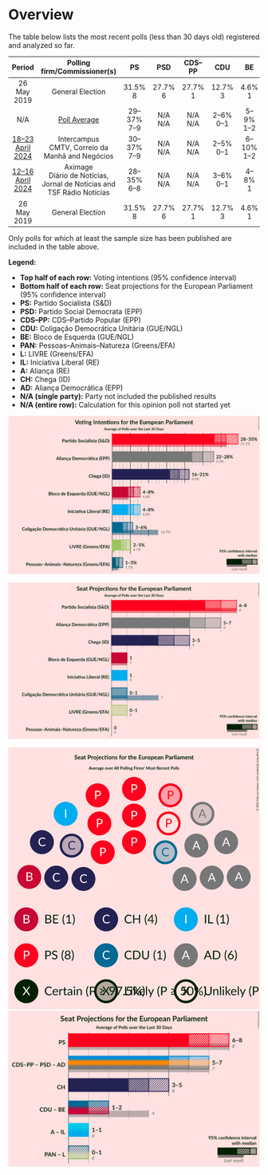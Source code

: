 # Overview

The table below lists the most recent polls (less than 30 days old) registered and analyzed so far.

| Period     | Polling firm/Commissioner(s) | PS | PSD | CDS–PP | CDU | BE | PAN | L | IL | A | CH | AD |
|:----------:|:----------------------------:|:--:|:--:|:--:|:--:|:--:|:--:|:--:|:--:|:--:|:--:|:--:|
| 26 May 2019 | General Election | 31.5% <br> 8 | 27.7% <br> 6 | 27.7% <br> 1 | 12.7% <br> 3 | 4.6% <br> 1 | 1.7% <br> 0 | 0.7% <br> 0 | 0.0% <br> 0 | 0.0% <br> 0 | 0.0% <br> 0 | 0.0% <br> 0 |
| N/A | [Poll Average](average.html) | 29–37% <br> 7–9 | N/A <br> N/A | N/A <br> N/A | 2–6% <br> 0–1 | 5–9% <br> 1–2 | 1–3% <br> 0 | 3–8% <br> 0–1 | 3–7% <br> 0–1 | N/A <br> N/A | 11–21% <br> 2–5 | 22–31% <br> 5–8 |
| [18–23 April 2024](2024-04-23-Intercampus.html) | Intercampus <br> CMTV, Correio da Manhã and Negócios | 30–37% <br> 7–9 | N/A <br> N/A | N/A <br> N/A | 2–5% <br> 0–1 | 6–10% <br> 1–2 | 1–3% <br> 0 | 4–8% <br> 1–2 | 3–6% <br> 0–1 | N/A <br> N/A | 11–16% <br> 2–4 | 25–32% <br> 6–8 |
| [12–16 April 2024](2024-04-16-Aximage.html) | Aximage <br> Diário de Notícias, Jornal de Notícias and TSF Rádio Notícias | 28–35% <br> 6–8 | N/A <br> N/A | N/A <br> N/A | 3–6% <br> 0–1 | 4–8% <br> 1 | 1–3% <br> 0 | 3–5% <br> 0–1 | 4–8% <br> 1 | N/A <br> N/A | 16–21% <br> 3–5 | 22–28% <br> 5–7 |
| 26 May 2019 | General Election | 31.5% <br> 8 | 27.7% <br> 6 | 27.7% <br> 1 | 12.7% <br> 3 | 4.6% <br> 1 | 1.7% <br> 0 | 0.7% <br> 0 | 0.0% <br> 0 | 0.0% <br> 0 | 0.0% <br> 0 | 0.0% <br> 0 |

Only polls for which at least the sample size has been published are included in the table above.

**Legend:**
+ **Top half of each row:** Voting intentions (95% confidence interval)
+ **Bottom half of each row:** Seat projections for the European Parliament (95% confidence interval)
+ **PS:** Partido Socialista (S&D)
+ **PSD:** Partido Social Democrata (EPP)
+ **CDS–PP:** CDS–Partido Popular (EPP)
+ **CDU:** Coligação Democrática Unitária (GUE/NGL)
+ **BE:** Bloco de Esquerda (GUE/NGL)
+ **PAN:** Pessoas–Animais–Natureza (Greens/EFA)
+ **L:** LIVRE (Greens/EFA)
+ **IL:** Iniciativa Liberal (RE)
+ **A:** Aliança (RE)
+ **CH:** Chega (ID)
+ **AD:** Aliança Democrática (EPP)
+ **N/A (single party):** Party not included the published results
+ **N/A (entire row):** Calculation for this opinion poll not started yet


![Graph with voting intentions not yet produced](average.png "Voting Intentions")

![Graph with seats not yet produced](average-seats.png "Seats")

![Graph with seating plan not yet produced](average-seating-plan.png "Seating Plan")
![Graph with coalitions seats not yet produced](average-coalitions-seats.png "Coalitions Seats")
